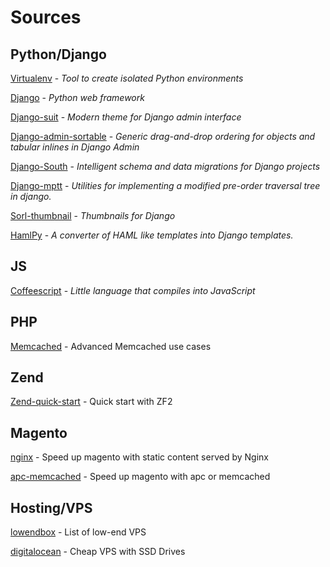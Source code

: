 # Sources

## Python/Django

[Virtualenv](https://pypi.python.org/pypi/virtualenv) - *Tool to create isolated Python environments*

[Django](https://www.djangoproject.com/) - *Python web framework*

[Django-suit](http://djangosuit.com/) - *Modern theme for Django admin interface*

[Django-admin-sortable](https://github.com/iambrandontaylor/django-admin-sortable) - *Generic drag-and-drop ordering for objects and tabular inlines in Django Admin*

[Django-South](http://south.aeracode.org/) - *Intelligent schema and data migrations for ​Django projects*

[Django-mptt](https://github.com/django-mptt/django-mptt/) - *Utilities for implementing a modified pre-order traversal tree in django.*

[Sorl-thumbnail](https://github.com/sorl/sorl-thumbnail) - *Thumbnails for Django*

[HamlPy](https://github.com/jessemiller/HamlPy) - *A converter of HAML like templates into Django templates.*

## JS
[Coffeescript](http://coffeescript.org/) - *Little language that compiles into JavaScript* 

## PHP
[Memcached](http://www.slideshare.net/phpprog/php-i-memcached-zaawansowane-przypadki-uycia) - Advanced Memcached use cases

## Zend
[Zend-quick-start](http://framework.zend.com/manual/2.0/en/modules/zend.mvc.quick-start.html) - Quick start with ZF2

## Magento
[nginx](http://docs.nostresscommerce.com:8090/display/~tomas.kucera/2013/02/16/Cookie-less+domains+for+Magento+static+content+served+by+Nginx) - Speed up magento with static content served by Nginx

[apc-memcached](http://www.magebase.com/magento-tutorials/speeding-up-magento-with-apc-or-memcached/) - Speed up magento with apc or memcached



## Hosting/VPS
[lowendbox](http://www.lowendbox.com/) - List of low-end VPS

[digitalocean](https://www.digitalocean.com/) - Cheap VPS with SSD Drives
